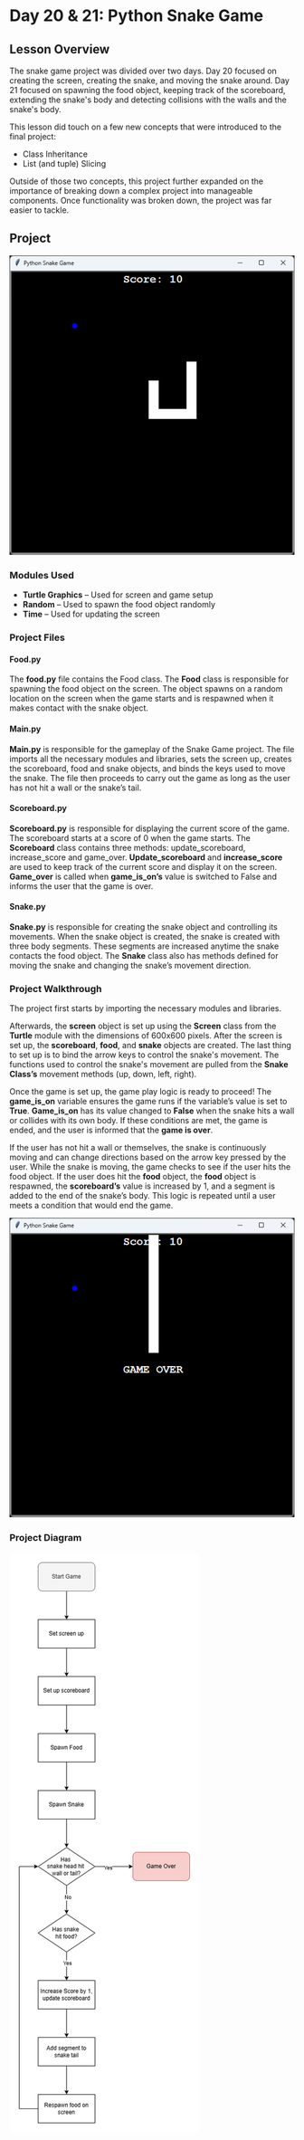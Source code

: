 # Day 20 & 21: Python Snake Game
## Lesson Overview
The snake game project was divided over two days. Day 20 focused on creating the screen, creating the snake, and moving the snake around. Day 21 focused on spawning the food object, keeping track of the scoreboard, extending the snake's body and detecting collisions with the walls and the snake's body.

This lesson did touch on a few new concepts that were introduced to the final project:
-	Class Inheritance
-	List (and tuple) Slicing 

Outside of those two concepts, this project further expanded on the importance of breaking down a complex project into manageable components. Once functionality was broken down, the project was far easier to tackle. 
## Project
![Game in progress](../Images/Day20-21-Gameplay.png)
### Modules Used
-	**Turtle Graphics** – Used for screen and game setup
-	**Random** – Used to spawn the food object randomly 
-	**Time** – Used for updating the screen
### Project Files
#### Food.py
The **food.py** file contains the Food class. The **Food** class is responsible for spawning the food object on the screen. The object spawns on a random location on the screen when the game starts and is respawned when it makes contact with the snake object.
#### Main.py
**Main.py** is responsible for the gameplay of the Snake Game project. The file imports all the necessary modules and libraries, sets the screen up, creates the scoreboard, food and snake objects, and binds the keys used to move the snake. The file then proceeds to carry out the game as long as the user has not hit a wall or the snake’s tail.
#### Scoreboard.py
**Scoreboard.py** is responsible for displaying the current score of the game. The scoreboard starts at a score of 0 when the game starts. The **Scoreboard** class contains three methods: update_scoreboard, increase_score and game_over. **Update_scoreboard** and **increase_score** are used to keep track of the current score and display it on the screen. **Game_over** is called when **game_is_on’s** value is switched to False and informs the user that the game is over. 
#### Snake.py
**Snake.py** is responsible for creating the snake object and controlling its movements. When the snake object is created, the snake is created with three body segments. These segments are increased anytime the snake contacts the food object. The **Snake** class also has methods defined for moving the snake and changing the snake’s movement direction.
### Project Walkthrough
The project first starts by importing the necessary modules and libraries. 

Afterwards, the **screen** object is set up using the **Screen** class from the **Turtle** module with the dimensions of 600x600 pixels. After the screen is set up, the **scoreboard**, **food**, and **snake** objects are created. The last thing to set up is to bind the arrow keys to control the snake's movement. The functions used to control the snake's movement are pulled from the **Snake Class’s** movement methods (up, down, left, right).

Once the game is set up, the game play logic is ready to proceed! The **game_is_on** variable ensures the game runs if the variable’s value is set to **True**. **Game_is_on** has its value changed to **False** when the snake hits a wall or collides with its own body. If these conditions are met, the game is ended, and the user is informed that the **game is over**. 

If the user has not hit a wall or themselves, the snake is continuously moving and can change directions based on the arrow key pressed by the user. While the snake is moving, the game checks to see if the user hits the food object. If the user does hit the **food** object, the **food** object is respawned, the **scoreboard’s** value is increased by 1, and a segment is added to the end of the snake’s body. This logic is repeated until a user meets a condition that would end the game.

![Game Over](../Images/Day20-21-GameOver.png)
### Project Diagram 
![Snake Game Flow Chart](../Images/Day20-21-SnakeFlow.png)
